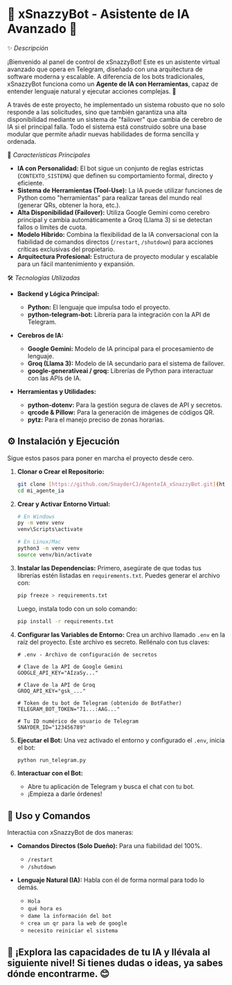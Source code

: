 # 🤖 xSnazzyBot - Asistente de IA Avanzado 🧠

✨ *Descripción*

¡Bienvenido al panel de control de xSnazzyBot! Este es un asistente virtual avanzado que opera en Telegram, diseñado con una arquitectura de software moderna y escalable. A diferencia de los bots tradicionales, xSnazzyBot funciona como un **Agente de IA con Herramientas**, capaz de entender lenguaje natural y ejecutar acciones complejas. 🚀

A través de este proyecto, he implementado un sistema robusto que no solo responde a las solicitudes, sino que también garantiza una alta disponibilidad mediante un sistema de "failover" que cambia de cerebro de IA si el principal falla. Todo el sistema está construido sobre una base modular que permite añadir nuevas habilidades de forma sencilla y ordenada.

🚀 *Características Principales*

* **IA con Personalidad:** El bot sigue un conjunto de reglas estrictas (`CONTEXTO_SISTEMA`) que definen su comportamiento formal, directo y eficiente.
* **Sistema de Herramientas (Tool-Use):** La IA puede utilizar funciones de Python como "herramientas" para realizar tareas del mundo real (generar QRs, obtener la hora, etc.).
* **Alta Disponibilidad (Failover):** Utiliza Google Gemini como cerebro principal y cambia automáticamente a Groq (Llama 3) si se detectan fallos o límites de cuota.
* **Modelo Híbrido:** Combina la flexibilidad de la IA conversacional con la fiabilidad de comandos directos (`/restart`, `/shutdown`) para acciones críticas exclusivas del propietario.
* **Arquitectura Profesional:** Estructura de proyecto modular y escalable para un fácil mantenimiento y expansión.

🛠️ *Tecnologías Utilizadas*

* **Backend y Lógica Principal:**
    * **Python:** El lenguaje que impulsa todo el proyecto.
    * **python-telegram-bot:** Librería para la integración con la API de Telegram.

* **Cerebros de IA:**
    * **Google Gemini:** Modelo de IA principal para el procesamiento de lenguaje.
    * **Groq (Llama 3):** Modelo de IA secundario para el sistema de failover.
    * **google-generativeai / groq:** Librerías de Python para interactuar con las APIs de IA.

* **Herramientas y Utilidades:**
    * **python-dotenv:** Para la gestión segura de claves de API y secretos.
    * **qrcode & Pillow:** Para la generación de imágenes de códigos QR.
    * **pytz:** Para el manejo preciso de zonas horarias.

## ⚙️ Instalación y Ejecución

Sigue estos pasos para poner en marcha el proyecto desde cero.

1.  **Clonar o Crear el Repositorio:**
    ```bash
    git clone [https://github.com/SnayderCJ/AgenteIA_xSnazzyBot.git](https://github.com/SnayderCJ/AgenteIA_xSnazzyBot.git) # Opcional si usas Git
    cd mi_agente_ia
    ```

2.  **Crear y Activar Entorno Virtual:**
    ```bash
    # En Windows
    py -m venv venv
    venv\Scripts\activate

    # En Linux/Mac
    python3 -m venv venv
    source venv/bin/activate
    ```

3.  **Instalar las Dependencias:**
    Primero, asegúrate de que todas tus librerías estén listadas en `requirements.txt`. Puedes generar el archivo con:
    ```bash
    pip freeze > requirements.txt
    ```
    Luego, instala todo con un solo comando:
    ```bash
    pip install -r requirements.txt
    ```

4.  **Configurar las Variables de Entorno:**
    Crea un archivo llamado `.env` en la raíz del proyecto. Este archivo es secreto. Rellénalo con tus claves:
    ```
    # .env - Archivo de configuración de secretos

    # Clave de la API de Google Gemini
    GOOGLE_API_KEY="AIzaSy..."

    # Clave de la API de Groq
    GROQ_API_KEY="gsk_..."

    # Token de tu bot de Telegram (obtenido de BotFather)
    TELEGRAM_BOT_TOKEN="71...:AAG..."

    # Tu ID numérico de usuario de Telegram
    SNAYDER_ID="123456789"
    ```

5.  **Ejecutar el Bot:**
    Una vez activado el entorno y configurado el `.env`, inicia el bot:
    ```bash
    python run_telegram.py
    ```

6.  **Interactuar con el Bot:**
    * Abre tu aplicación de Telegram y busca el chat con tu bot.
    * ¡Empieza a darle órdenes!

## 💬 Uso y Comandos

Interactúa con xSnazzyBot de dos maneras:

* **Comandos Directos (Solo Dueño):** Para una fiabilidad del 100%.
    * `/restart`
    * `/shutdown`

* **Lenguaje Natural (IA):** Habla con él de forma normal para todo lo demás.
    * `Hola`
    * `qué hora es`
    * `dame la información del bot`
    * `crea un qr para la web de google`
    * `necesito reiniciar el sistema`

## 🚀 ¡Explora las capacidades de tu IA y llévala al siguiente nivel! Si tienes dudas o ideas, ya sabes dónde encontrarme. 😊